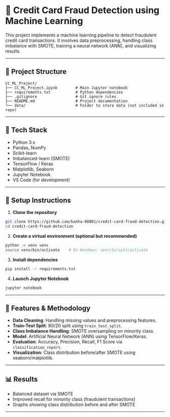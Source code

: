 
# 🧠 Credit Card Fraud Detection using Machine Learning

This project implements a machine learning pipeline to detect fraudulent credit card transactions. It involves data preprocessing, handling class imbalance with SMOTE, training a neural network (ANN), and visualizing results.

---

## 📁 Project Structure

```
CC_ML_Project/
├── CC_ML_Project.ipynb        # Main Jupyter notebook
├── requirements.txt           # Python dependencies
├── .gitignore                 # Git ignore rules
├── README.md                  # Project documentation
└── data/                      # Folder to store data (not included in repo)
```

---

## 🧰 Tech Stack

- Python 3.x
- Pandas, NumPy
- Scikit-learn
- Imbalanced-learn (SMOTE)
- TensorFlow / Keras
- Matplotlib, Seaborn
- Jupyter Notebook
- VS Code (for development)

---

## 🚀 Setup Instructions

1. **Clone the repository**

```bash
git clone https://github.com/kanha-00001/credit-card-fraud-detection.git
cd credit-card-fraud-detection
```

2. **Create a virtual environment (optional but recommended)**

```bash
python -m venv venv
source venv/bin/activate    # On Windows: venv\Scripts\activate
```

3. **Install dependencies**

```bash
pip install -r requirements.txt
```

4. **Launch Jupyter Notebook**

```bash
jupyter notebook
```

---

## 🧪 Features & Methodology

- **Data Cleaning**: Handling missing values and preprocessing features.
- **Train-Test Split**: 80/20 split using `train_test_split`.
- **Class Imbalance Handling**: SMOTE oversampling on minority class.
- **Model**: Artificial Neural Network (ANN) using TensorFlow/Keras.
- **Evaluation**: Accuracy, Precision, Recall, F1 Score via `classification_report`.
- **Visualization**: Class distribution before/after SMOTE using seaborn/matplotlib.

---

## 📊 Results

- Balanced dataset via SMOTE
- Improved recall for minority class (fraudulent transactions)
- Graphs showing class distribution before and after SMOTE

---
